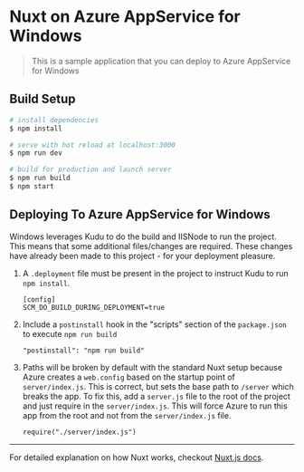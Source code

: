 # Nuxt on Azure AppService for Windows

> This is a sample application that you can deploy to Azure AppService for Windows

## Build Setup

```bash
# install dependencies
$ npm install

# serve with hot reload at localhost:3000
$ npm run dev

# build for production and launch server
$ npm run build
$ npm start
```

## Deploying To Azure AppService for Windows

Windows leverages Kudu to do the build and IISNode to run the project. This means that some additional files/changes are required. These changes have already been made to this project - for your deployment pleasure.

1. A `.deployment` file must be present in the project to instruct Kudu to run `npm install`.

   ```
   [config]
   SCM_DO_BUILD_DURING_DEPLOYMENT=true
   ```

2. Include a `postinstall` hook in the "scripts" section of the `package.json` to execute `npm run build`

   ```
   "postinstall": "npm run build"
   ```

3. Paths will be broken by default with the standard Nuxt setup because Azure creates a `web.config` based on the startup point of `server/index.js`. This is correct, but sets the base path to `/server` which breaks the app. To fix this, add a `server.js` file to the root of the project and just require in the `server/index.js`. This will force Azure to run this app from the root and not from the `server/index.js` file.

   ```
   require("./server/index.js")
   ```

---

For detailed explanation on how Nuxt works, checkout [Nuxt.js docs](https://nuxtjs.org).
